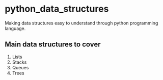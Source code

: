 # python_data_structures
Making data structures easy to understand through python programming language.

## Main data structures to cover
1. Lists
2. Stacks
3. Queues
4. Trees
